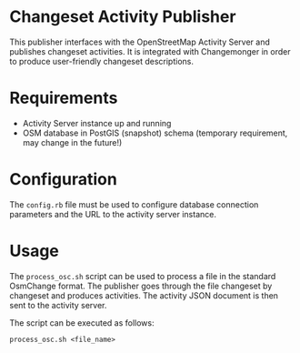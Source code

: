 Changeset Activity Publisher
============================

This publisher interfaces with the OpenStreetMap Activity Server and publishes changeset activities. It is integrated
with Changemonger in order to produce user-friendly changeset descriptions.

Requirements
============

* Activity Server instance up and running
* OSM database in PostGIS (snapshot) schema (temporary requirement, may change in the future!)

Configuration
=============

The `config.rb` file must be used to configure database connection parameters and the URL to the activity server instance.

Usage
=====

The `process_osc.sh` script can be used to process a file in the standard OsmChange format. The publisher goes through the file changeset by changeset and produces activities. The activity JSON document is then sent to the activity server.

The script can be executed as follows:

`process_osc.sh <file_name>`
